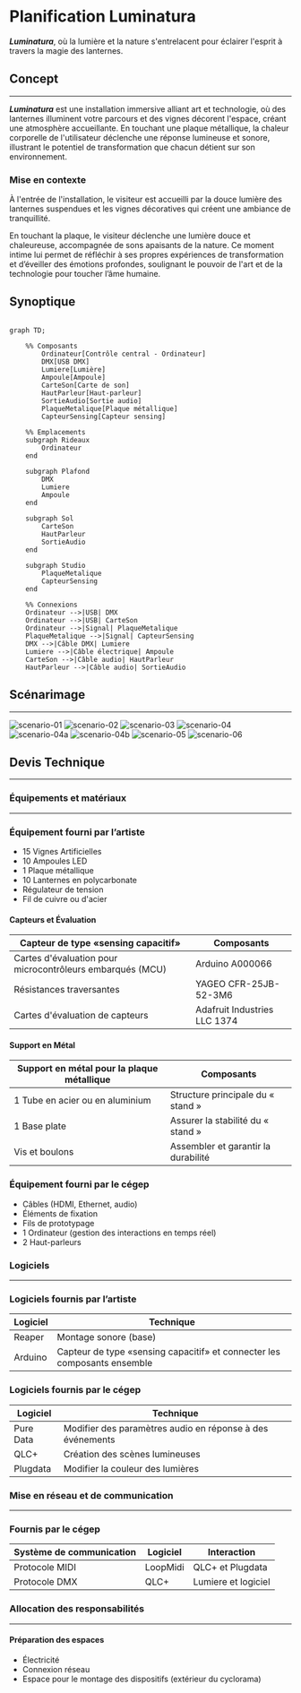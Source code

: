 # Planification Luminatura

***Luminatura***, où la lumière et la nature s'entrelacent pour éclairer l'esprit à travers la magie des lanternes.

## Concept
---

***Luminatura*** est une installation immersive alliant art et technologie, où des lanternes illuminent votre parcours et des vignes décorent l'espace, créant une atmosphère accueillante. En touchant une plaque métallique, la chaleur corporelle de l'utilisateur déclenche une réponse lumineuse et sonore, illustrant le potentiel de transformation que chacun détient sur son environnement.

### Mise en contexte

À l'entrée de l'installation, le visiteur est accueilli par la douce lumière des lanternes suspendues et les vignes décoratives qui créent une ambiance de tranquillité.

En touchant la plaque, le visiteur déclenche une lumière douce et chaleureuse, accompagnée de sons apaisants de la nature. Ce moment intime lui permet de réfléchir à ses propres expériences de transformation et d’éveiller des émotions profondes, soulignant le pouvoir de l'art et de la technologie pour toucher l’âme humaine.

## Synoptique
```mermaid

graph TD;

    %% Composants
        Ordinateur[Contrôle central - Ordinateur]
        DMX[USB DMX]
        Lumiere[Lumière]
        Ampoule[Ampoule]
        CarteSon[Carte de son]
        HautParleur[Haut-parleur]
        SortieAudio[Sortie audio]
        PlaqueMetalique[Plaque métallique]
        CapteurSensing[Capteur sensing]

    %% Emplacements
    subgraph Rideaux
        Ordinateur
    end

    subgraph Plafond
        DMX
        Lumiere
        Ampoule
    end

    subgraph Sol
        CarteSon
        HautParleur
        SortieAudio
    end

    subgraph Studio
        PlaqueMetalique
        CapteurSensing
    end

    %% Connexions
    Ordinateur -->|USB| DMX
    Ordinateur -->|USB| CarteSon
    Ordinateur -->|Signal| PlaqueMetalique
    PlaqueMetalique -->|Signal| CapteurSensing
    DMX -->|Câble DMX| Lumiere
    Lumiere -->|Câble électrique| Ampoule
    CarteSon -->|Câble audio| HautParleur
    HautParleur -->|Câble audio| SortieAudio

```

## Scénarimage
---
![scenario-01](https://github.com/user-attachments/assets/d41d4dce-4b6a-4922-97ff-12884e7b8079) ![scenario-02](https://github.com/user-attachments/assets/d72a3d0d-e8c1-4bf6-8a8d-80d27c868063)
![scenario-03](https://github.com/user-attachments/assets/eae70c4e-f6a7-4944-8863-c7126459fb40) ![scenario-04](https://github.com/user-attachments/assets/d50373c7-be7c-4c39-bb6c-e9024a0f8159)
![scenario-04a](https://github.com/user-attachments/assets/2e0a0d2e-1b04-467d-8c49-f1acf2bee7f8) ![scenario-04b](https://github.com/user-attachments/assets/82d4bab8-3c75-4102-bcc8-095d7487d53e)
![scenario-05](https://github.com/user-attachments/assets/801095f6-4f3d-4782-905f-caee951f0b83) ![scenario-06](https://github.com/user-attachments/assets/fcc12c72-bfbe-4a13-90ab-e313f6e03afa)

## Devis Technique
---
### Équipements et matériaux
---
### Équipement fourni par l’artiste

- 15 Vignes Artificielles
- 10 Ampoules LED 
- 1 Plaque métallique 
- 10 Lanternes en polycarbonate
- Régulateur de tension
- Fil de cuivre ou d'acier

#### Capteurs et Évaluation

| Capteur de type «sensing capacitif»                       | Composants                   |
| --------------------------------------------------------- | ---------------------------- |
| Cartes d'évaluation pour microcontrôleurs embarqués (MCU) | Arduino A000066              |
| Résistances traversantes                                  | YAGEO CFR-25JB-52-3M6        |
| Cartes d'évaluation de capteurs                           | Adafruit Industries LLC 1374 |

#### Support en Métal

| Support en métal pour la plaque métallique | Composants                          |
| ------------------------------------------ | ----------------------------------- |
| 1 Tube en acier ou en aluminium            | Structure principale du « stand »   |
| 1 Base plate                               | Assurer la stabilité du « stand »   |
| Vis et boulons                             | Assembler et garantir la durabilité |

### Équipement fourni par le cégep

- Câbles (HDMI, Ethernet, audio)
- Éléments de fixation
- Fils de prototypage
- 1 Ordinateur (gestion des interactions en temps réel)
- 2 Haut-parleurs

### Logiciels
---
### Logiciels fournis par l’artiste
  
| Logiciel | Technique                                                                |
| -------- | ------------------------------------------------------------------------ |
| Reaper   | Montage sonore (base)                                                    |
| Arduino  | Capteur de type «sensing capacitif» et connecter les composants ensemble |

### Logiciels fournis par le cégep

| Logiciel  | Technique                                                 |
| --------- | --------------------------------------------------------- |
| Pure Data | Modifier des paramètres audio en réponse à des événements |
| QLC+      | Création des scènes lumineuses                            |
| Plugdata  | Modifier la couleur des lumières                          |

### Mise en réseau et de communication
---
### Fournis par le cégep

| Système de communication | Logiciel | Interaction         |
| ------------------------ | -------- | ------------------- |
| Protocole MIDI           | LoopMidi | QLC+ et Plugdata    |
| Protocole DMX            | QLC+     | Lumiere et logiciel |

### Allocation des responsabilités
---
#### Préparation des espaces

* Électricité
* Connexion réseau
* Espace pour le montage des dispositifs (extérieur du cyclorama)
